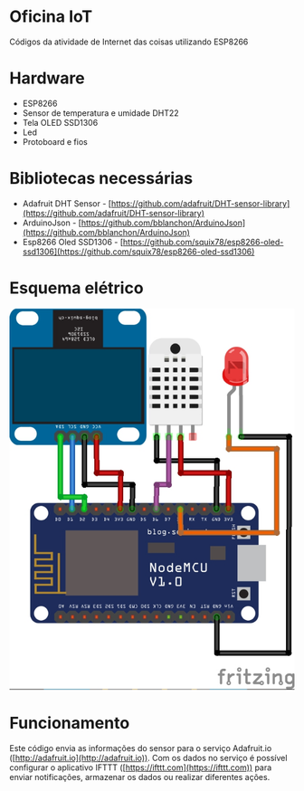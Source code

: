 # Oficina IoT

Códigos da atividade de Internet das coisas utilizando ESP8266

# Hardware 

- ESP8266
- Sensor de temperatura e umidade DHT22
- Tela OLED SSD1306
- Led
- Protoboard e fios

# Bibliotecas necessárias

- Adafruit DHT Sensor - [https://github.com/adafruit/DHT-sensor-library](https://github.com/adafruit/DHT-sensor-library)
- ArduinoJson - [https://github.com/bblanchon/ArduinoJson](https://github.com/bblanchon/ArduinoJson)
- Esp8266 Oled SSD1306 - [https://github.com/squix78/esp8266-oled-ssd1306](https://github.com/squix78/esp8266-oled-ssd1306)

# Esquema elétrico

![](schematics/schema_oficina_iot.jpg)

# Funcionamento

Este código envia as informações do sensor para o serviço Adafruit.io ([http://adafruit.io](http://adafruit.io)). Com os dados no serviço é possível configurar o aplicativo IFTTT ([https://ifttt.com](https://ifttt.com)) para enviar notificações, armazenar os dados ou realizar diferentes ações.